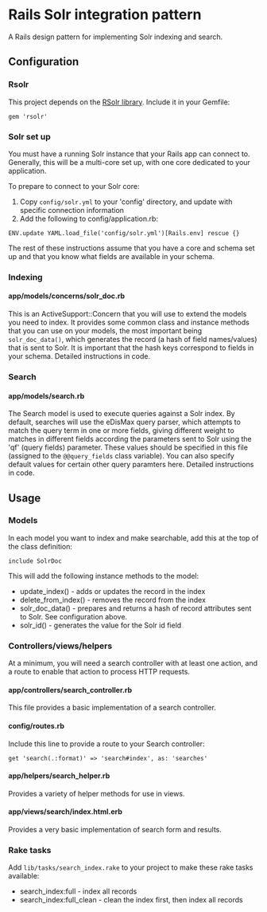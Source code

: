 # Rails Solr integration pattern

A Rails design pattern for implementing Solr indexing and search.


## Configuration


### Rsolr

This project depends on the [RSolr library](https://github.com/rsolr/rsolr). Include it in your Gemfile:

```
gem 'rsolr'
```


### Solr set up

You must have a running Solr instance that your Rails app can connect to. Generally, this will be a multi-core set up, with one core dedicated to your application.

To prepare to connect to your Solr core:

1. Copy `config/solr.yml` to your 'config' directory, and update with specific connection information
2. Add the following to config/application.rb:<br>
```
ENV.update YAML.load_file('config/solr.yml')[Rails.env] rescue {}
```

The rest of these instructions assume that you have a core and schema set up and that you know what fields are available in your schema.


### Indexing

#### app/models/concerns/solr_doc.rb

This is an ActiveSupport::Concern that you will use to extend the models you need to index.
It provides some common class and instance methods that you can use on your models, the most important being `solr_doc_data()`, which generates the record (a hash of field names/values) that is sent to Solr. It is important that the hash keys correspond to fields in your schema. Detailed instructions in code.


### Search

#### app/models/search.rb

The Search model is used to execute queries against a Solr index. By default, searches will use the eDisMax query parser, which attempts to match the query term in one or more fields, giving different weight to matches in different fields according the parameters sent to Solr using the 'qf' (query fields) parameter. These values should be specified in this file (assigned to the `@@query_fields` class variable). You can also specify default values for certain other query paramters here. Detailed instructions in code.


## Usage


### Models

In each model you want to index and make searchable, add this at the top of the class definition:

```
include SolrDoc
```

This will add the following instance methods to the model:

* update_index() - adds or updates the record in the index
* delete\_from_index() - removes the record from the index
* solr\_doc_data() - prepares and returns a hash of record attributes sent to Solr. See configuration above.
* solr_id() - generates the value for the Solr id field


### Controllers/views/helpers

At a minimum, you will need a search controller with at least one action, and a route to enable that action to process HTTP requests.

#### app/controllers/search_controller.rb

This file provides a basic implementation of a search controller.

#### config/routes.rb

Include this line to provide a route to your Search controller:

```
get 'search(.:format)' => 'search#index', as: 'searches'
```

#### app/helpers/search_helper.rb

Provides a variety of helper methods for use in views.

#### app/views/search/index.html.erb

Provides a very basic implementation of search form and results.


### Rake tasks

Add `lib/tasks/search_index.rake` to your project to make these rake tasks available:

* search_index:full - index all records
* search_index:full_clean - clean the index first, then index all records
